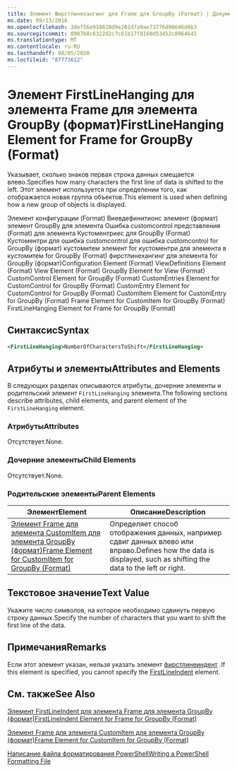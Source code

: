 ```yaml
---
title: Элемент Фирстлинехангинг для Frame для GroupBy (Format) | Документация Майкрософт
ms.date: 09/13/2016
ms.openlocfilehash: 3def56e918810d9e201d7a9ae73776d90646d8b3
ms.sourcegitcommit: 0907b8c6322d2c7c61b17f8168d53452c8964b41
ms.translationtype: MT
ms.contentlocale: ru-RU
ms.lasthandoff: 08/05/2020
ms.locfileid: "87773612"
---
```

# <a name="firstlinehanging-element-for-frame-for-groupby-format"></a><span data-ttu-id="1d9f4-102">Элемент FirstLineHanging для элемента Frame для элемента GroupBy (формат)</span><span class="sxs-lookup"><span data-stu-id="1d9f4-102">FirstLineHanging Element for Frame for GroupBy (Format)</span></span>

<span data-ttu-id="1d9f4-103">Указывает, сколько знаков первая строка данных смещается влево.</span><span class="sxs-lookup"><span data-stu-id="1d9f4-103">Specifies how many characters the first line of data is shifted to the left.</span></span> <span data-ttu-id="1d9f4-104">Этот элемент используется при определении того, как отображается новая группа объектов.</span><span class="sxs-lookup"><span data-stu-id="1d9f4-104">This element is used when defining how a new group of objects is displayed.</span></span>

<span data-ttu-id="1d9f4-105">Элемент конфигурации (Format) Виевдефинитионс элемент (формат) элемент GroupBy для элемента Ошибка customcontrol представления (Format) для элемента Кустоментриес для GroupBy (Format) Кустоментри для ошибка customcontrol для ошибка customcontrol for GroupBy (формат) кустомитем элемент for кустоментри для элемента в кустомитем for GroupBy (Format) фирстлинехангинг для элемента for GroupBy (формат)</span><span class="sxs-lookup"><span data-stu-id="1d9f4-105">Configuration Element (Format) ViewDefinitions Element (Format) View Element (Format) GroupBy Element for View (Format) CustomControl Element for GroupBy (Format) CustomEntries Element for CustomControl for GroupBy (Format) CustomEntry Element for CustomControl for GroupBy (Format) CustomItem Element for CustomEntry for GroupBy (Format) Frame Element for CustomItem for GroupBy (Format) FirstLineHanging Element for Frame for GroupBy (Format)</span></span>

## <a name="syntax"></a><span data-ttu-id="1d9f4-106">Синтаксис</span><span class="sxs-lookup"><span data-stu-id="1d9f4-106">Syntax</span></span>

```xml
<FirstLineHanging>NumberOfCharactersToShift</FirstLineHanging>
```

## <a name="attributes-and-elements"></a><span data-ttu-id="1d9f4-107">Атрибуты и элементы</span><span class="sxs-lookup"><span data-stu-id="1d9f4-107">Attributes and Elements</span></span>

<span data-ttu-id="1d9f4-108">В следующих разделах описываются атрибуты, дочерние элементы и родительский элемент `FirstLineHanging` элемента.</span><span class="sxs-lookup"><span data-stu-id="1d9f4-108">The following sections describe attributes, child elements, and parent element of the `FirstLineHanging` element.</span></span>

### <a name="attributes"></a><span data-ttu-id="1d9f4-109">Атрибуты</span><span class="sxs-lookup"><span data-stu-id="1d9f4-109">Attributes</span></span>

<span data-ttu-id="1d9f4-110">Отсутствует.</span><span class="sxs-lookup"><span data-stu-id="1d9f4-110">None.</span></span>

### <a name="child-elements"></a><span data-ttu-id="1d9f4-111">Дочерние элементы</span><span class="sxs-lookup"><span data-stu-id="1d9f4-111">Child Elements</span></span>

<span data-ttu-id="1d9f4-112">Отсутствует.</span><span class="sxs-lookup"><span data-stu-id="1d9f4-112">None.</span></span>

### <a name="parent-elements"></a><span data-ttu-id="1d9f4-113">Родительские элементы</span><span class="sxs-lookup"><span data-stu-id="1d9f4-113">Parent Elements</span></span>

|<span data-ttu-id="1d9f4-114">Элемент</span><span class="sxs-lookup"><span data-stu-id="1d9f4-114">Element</span></span>|<span data-ttu-id="1d9f4-115">Описание</span><span class="sxs-lookup"><span data-stu-id="1d9f4-115">Description</span></span>|
|-------------|-----------------|
|[<span data-ttu-id="1d9f4-116">Элемент Frame для элемента CustomItem для элемента GroupBy (формат)</span><span class="sxs-lookup"><span data-stu-id="1d9f4-116">Frame Element for CustomItem for GroupBy (Format)</span></span>](./frame-element-for-customitem-for-groupby-format.md)|<span data-ttu-id="1d9f4-117">Определяет способ отображения данных, например сдвиг данных влево или вправо.</span><span class="sxs-lookup"><span data-stu-id="1d9f4-117">Defines how the data is displayed, such as shifting the data to the left or right.</span></span>|

## <a name="text-value"></a><span data-ttu-id="1d9f4-118">Текстовое значение</span><span class="sxs-lookup"><span data-stu-id="1d9f4-118">Text Value</span></span>

<span data-ttu-id="1d9f4-119">Укажите число символов, на которое необходимо сдвинуть первую строку данных.</span><span class="sxs-lookup"><span data-stu-id="1d9f4-119">Specify the number of characters that you want to shift the first line of the data.</span></span>

## <a name="remarks"></a><span data-ttu-id="1d9f4-120">Примечания</span><span class="sxs-lookup"><span data-stu-id="1d9f4-120">Remarks</span></span>

<span data-ttu-id="1d9f4-121">Если этот элемент указан, нельзя указать элемент [фирстлинеиндент](./firstlineindent-element-for-frame-for-groupby-format.md) .</span><span class="sxs-lookup"><span data-stu-id="1d9f4-121">If this element is specified, you cannot specify the [FirstLineIndent](./firstlineindent-element-for-frame-for-groupby-format.md) element.</span></span>

## <a name="see-also"></a><span data-ttu-id="1d9f4-122">См. также</span><span class="sxs-lookup"><span data-stu-id="1d9f4-122">See Also</span></span>

[<span data-ttu-id="1d9f4-123">Элемент FirstLineIndent для элемента Frame для элемента GroupBy (формат)</span><span class="sxs-lookup"><span data-stu-id="1d9f4-123">FirstLineIndent Element for Frame for GroupBy (Format)</span></span>](./firstlineindent-element-for-frame-for-groupby-format.md)

[<span data-ttu-id="1d9f4-124">Элемент Frame для элемента CustomItem для элемента GroupBy (формат)</span><span class="sxs-lookup"><span data-stu-id="1d9f4-124">Frame Element for CustomItem for GroupBy (Format)</span></span>](./frame-element-for-customitem-for-groupby-format.md)

[<span data-ttu-id="1d9f4-125">Написание файла форматирования PowerShell</span><span class="sxs-lookup"><span data-stu-id="1d9f4-125">Writing a PowerShell Formatting File</span></span>](./writing-a-powershell-formatting-file.md)
